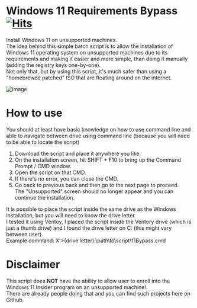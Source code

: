 # Windows 11 Requirements Bypass [![Hits](https://hits.seeyoufarm.com/api/count/incr/badge.svg?url=https%3A%2F%2Fgithub.com%2Fshirooo39%2FWindows-11-Bypass&count_bg=%2338A0C1&title_bg=%23555555&icon=&icon_color=%23E7E7E7&title=hits&edge_flat=false)](https://hits.seeyoufarm.com)
Install Windows 11 on unsupported machines.<br>
The idea behind this simple batch script is to allow the installation of Windows 11 operating system on unsupported machines due to its requirements and making it easier and more simple, than doing it manually (adding the registry keys one-by-one).<br>
Not only that, but by using this script, it's much safer than using a "homebrewed patched" ISO that are floating around on the internet.

![image](https://user-images.githubusercontent.com/38461122/128046165-05f16897-4257-460b-bb1b-08067e8187c3.png)

# How to use
You should at least have basic knowledge on how to use command line and able to navigate between drive using command line (because you will need to be able to locate the script)
1. Download the script and place it anywhere you like.
2. On the installation screen, hit SHIFT + F10 to bring up the Command Prompt / CMD window.
3. Open the script on that CMD.
4. If there's no error, you can close the CMD.
5. Go back to previous back and then go to the next page to proceed.<br>
The "Unsupported" screen should no longer appear and you can continue the installation.

It is possible to place the script inside the same drive as the Windows installation, but you will need to know the drive letter.<br>
I tested it using Ventoy, I placed the script inside the Ventory drive (which is just a thumb drive) and I found the drive letter on C: (this might vary between user).<br>
Example command: X:\>(drive letter):\path\to\script\11Bypass.cmd

# Disclaimer
This script does **NOT** have the ability to allow user to enroll into the Windows 11 Insider program on an unsupported machine!.<br>
There are already people doing that and you can find such projects here on Github.

